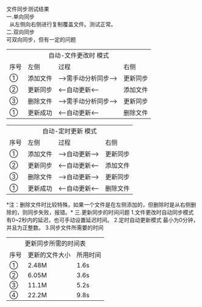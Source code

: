 文件同步测试结果  
一.单向同步  
&nbsp;&nbsp;从左侧向右侧进行复制覆盖文件。测试正常。  
二.双向同步  
可双向同步，但有一定的问题  
<table>
<tr>
<td colspan="4" align="center">
自动-文件更改时 模式
</td>
</tr>
<tr>
<td>
序号
</td>
<td>
左侧
</td>
<td>
过程
</td>
<td>
右侧
</td>
</tr>
<tr>
<td>
①
</td>
<td>
添加文件
</td>
<td>
-->需手动分析同步-->
</td>
<td>
更新同步
</td>
</tr>
<tr>
<td>
②
</td>
<td>
更新同步
</td>
<td>
<--自动更新<--
</td>
<td>
添加文件
</td>
</tr>
<tr>
<td>
③
</td>
<td>
删除文件
</td>
<td>
-->需手动分析同步-->
</td>
<td>
更新同步
</td>
</tr>
<tr>
<td>
①
</td>
<td>
更新成功
</td>
<td>
<--自动更新<--
</td>
<td>
删除文件
</td>
</tr>
</table>
<table>
<tr>
<td colspan="4" align="center">
自动-定时更新 模式
</td>
</tr>
<tr>
<td>
序号
</td>
<td>
左侧
</td>
<td>
过程
</td>
<td>
右侧
</td>
</tr>
<tr>
<td>
①
</td>
<td>
添加文件
</td>
<td>
-->自动更新-->
</td>
<td>
更新同步
</td>
</tr>
<tr>
<td>
②
</td>
<td>
更新同步
</td>
<td>
<--自动更新<--
</td>
<td>
添加文件
</td>
</tr>
<tr>
<td>
③
</td>
<td>
删除文件
</td>
<td>
-->自动更新-->
</td>
<td>
更新同步
</td>
</tr>
<tr>
<td>
①
</td>
<td>
更新成功
</td>
<td>
<--自动更新<--
</td>
<td>
删除文件
</td>
</tr>
</table>
*注：删除文件时比较特殊，如果一个文件是在左侧添加的，但删除时是从右侧删除的，则同步失败，报错。*  
三.更新同步的时间问题  
1.文件更改时自动同步模式
  有0~2秒内的延迟，也可手动设置延迟时间。  
2.定时自动更新模式  
最小为0分钟，并且为正整数。  
3.同步文件所需要的时间 
<table>
<tr>
<td colspan="3" align="center">
更新同步所需的时间表
</td>
</tr>
<tr>
<td>序号
</td>
<td>更新的文件大小
</td>
<td>所用时间
</td>
</tr>
<tr>
<td>①
</td>
<td>2.48M
</td>
<td>1.6s
</td>
<tr>
<td>②
</td>
<td>6.05M
</td>
<td>3.6s
</td>
</tr>
<tr>
<td>③
</td>
<td>11.1M
</td>
<td>5.2s
</td>
</tr>
<tr>
<td>④
</td>
<td>22.2M
</td>
<td>9.8s
</td>
</tr>
</tr>
</table> 



